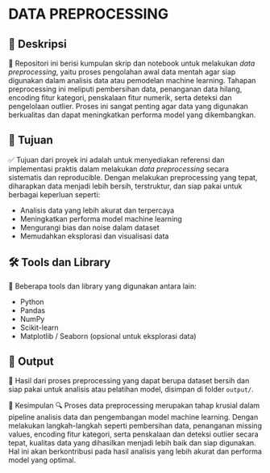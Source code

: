 # DATA PREPROCESSING


## 📝 Deskripsi

📌 Repositori ini berisi kumpulan skrip dan notebook untuk melakukan *data preprocessing*, yaitu proses pengolahan awal data mentah agar siap digunakan dalam analisis data atau pemodelan machine learning. Tahapan preprocessing ini meliputi pembersihan data, penanganan data hilang, encoding fitur kategori, penskalaan fitur numerik, serta deteksi dan pengelolaan outlier. Proses ini sangat penting agar data yang digunakan berkualitas dan dapat meningkatkan performa model yang dikembangkan.



## 🎯 Tujuan

✅ Tujuan dari proyek ini adalah untuk menyediakan referensi dan implementasi praktis dalam melakukan *data preprocessing* secara sistematis dan reproducible. Dengan melakukan preprocessing yang tepat, diharapkan data menjadi lebih bersih, terstruktur, dan siap pakai untuk berbagai keperluan seperti:

- Analisis data yang lebih akurat dan terpercaya
- Meningkatkan performa model machine learning
- Mengurangi bias dan noise dalam dataset
- Memudahkan eksplorasi dan visualisasi data



## 🛠 Tools dan Library

🔧 Beberapa tools dan library yang digunakan antara lain:

- Python
- Pandas
- NumPy
- Scikit-learn
- Matplotlib / Seaborn (opsional untuk eksplorasi data)



## 📂 Output

📁 Hasil dari proses preprocessing yang dapat berupa dataset bersih dan siap pakai untuk analisis atau pelatihan model, disimpan di folder `output/`.


📌 Kesimpulan
🔍 Proses data preprocessing merupakan tahap krusial dalam pipeline analisis data dan pengembangan model machine learning. Dengan melakukan langkah-langkah seperti pembersihan data, penanganan missing values, encoding fitur kategori, serta penskalaan dan deteksi outlier secara tepat, kualitas data yang dihasilkan menjadi lebih baik dan siap digunakan. Hal ini akan berkontribusi pada hasil analisis yang lebih akurat dan performa model yang optimal.


